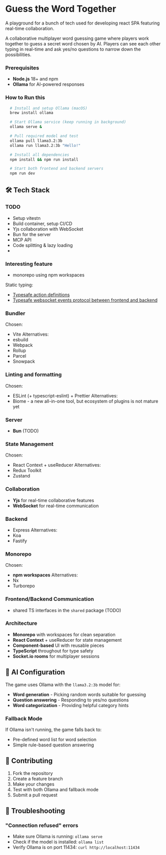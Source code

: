# Guess the Word Together

A playground for a bunch of tech used for developing react SPA featuring real-time collaboration.

A collaborative multiplayer word guessing game where players work together to guess a secret word chosen by AI.
Players can see each other typing in real-time and ask yes/no questions to narrow down the possibilities.

### Prerequisites

- **Node.js** 18+ and npm
- **Ollama** for AI-powered responses

### How to Run this

```bash
  # Install and setup Ollama (macOS)
  brew install ollama

  # Start Ollama service (keep running in background)
  ollama serve &

  # Pull required model and test
  ollama pull llama3.2:3b
  ollama run llama3.2:3b "Hello!"

  # Install all dependencies
  npm install && npm run install

  # Start both frontend and backend servers
  npm run dev
```



## 🛠️ Tech Stack

### TODO
- Setup vitestn
- Build container, setup CI/CD
- Yjs collaboration with WebSocket
- Bun for the server
- MCP API
- Code splitting & lazy loading
-

### Interesting feature
- monorepo using npm workspaces

Static typing:
- [Typesafe action definitions](frontend/src/contexts/AppContext/actions.ts)
- [Typesafe websocket events protocol between frontend and backend]()


### Bundler
Chosen:
- Vite
Alternatives:
- esbuild
- Webpack
- Rollup
- Parcel
- Snowpack

### Linting and formatting
Chosen:
- ESLint (+ typescript-eslint) + Prettier
Alternatives:
- Biome - a new all-in-one tool, but ecosystem of plugins is not mature yet

### Server
- **Bun** (TODO)

### State Management
Chosen:
- React Context + useReducer 
Alternatives:
- Redux Toolkit
- Zustand

### Collaboration
- **Yjs** for real-time collaborative features
- **WebSocket** for real-time communication

### Backend
- Express
Alternatives:
- Koa
- Fastify

### Monorepo
Chosen:
- **npm workspaces** 
Alternatives:
- Nx
- Turborepo

### Frontend/Backend Communication
- shared TS interfaces in the `shared` package (TODO)



### Architecture

- **Monorepo** with workspaces for clean separation
- **React Context** + useReducer for state management
- **Component-based** UI with reusable pieces
- **TypeScript** throughout for type safety
- **Socket.io rooms** for multiplayer sessions

## 🤖 AI Configuration

The game uses Ollama with the `llama3.2:3b` model for:
- **Word generation** - Picking random words suitable for guessing
- **Question answering** - Responding to yes/no questions
- **Word categorization** - Providing helpful category hints

### Fallback Mode
If Ollama isn't running, the game falls back to:
- Pre-defined word list for word selection
- Simple rule-based question answering

## 📝 Contributing

1. Fork the repository
2. Create a feature branch
3. Make your changes
4. Test with both Ollama and fallback mode
5. Submit a pull request

## 🐛 Troubleshooting

### "Connection refused" errors
- Make sure Ollama is running: `ollama serve`
- Check if the model is installed: `ollama list`
- Verify Ollama is on port 11434: `curl http://localhost:11434`
